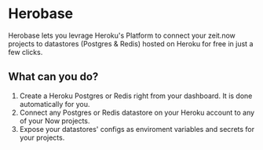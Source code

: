 Herobase
========

Herobase lets you levrage Heroku's Platform to connect your zeit.now projects to datastores (Postgres & Redis) hosted on Heroku for free in just a few clicks.

## What can you do?
  1. Create a Heroku Postgres or Redis right from your dashboard. It is done automatically for you.
  2. Connect any Postgres or Redis datastore on your Heroku account to any of your Now projects.
  3. Expose your datastores' configs as enviroment variables and secrets for your projects.

  